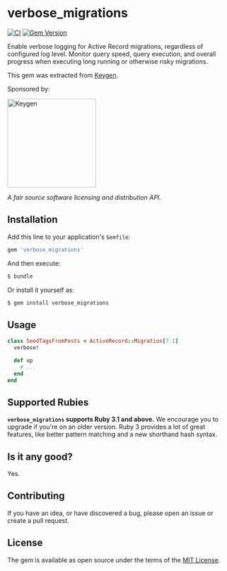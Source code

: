 # verbose_migrations

[![CI](https://github.com/keygen-sh/verbose_migrations/actions/workflows/test.yml/badge.svg)](https://github.com/keygen-sh/verbose_migrations/actions)
[![Gem Version](https://badge.fury.io/rb/verbose_migrations.svg)](https://badge.fury.io/rb/verbose_migrations)

Enable verbose logging for Active Record migrations, regardless of configured
log level. Monitor query speed, query execution, and overall progress when
executing long running or otherwise risky migrations.

This gem was extracted from [Keygen](https://keygen.sh).

Sponsored by:

<a href="https://keygen.sh?ref=verbose_migrations">
  <div>
    <img src="https://keygen.sh/images/logo-pill.png" width="200" alt="Keygen">
  </div>
</a>

_A fair source software licensing and distribution API._

## Installation

Add this line to your application's `Gemfile`:

```ruby
gem 'verbose_migrations'
```

And then execute:

```bash
$ bundle
```

Or install it yourself as:

```bash
$ gem install verbose_migrations
```

## Usage

```ruby
class SeedTagsFromPosts < ActiveRecord::Migration[7.1]
  verbose!

  def up
    # ...
  end
end
```

## Supported Rubies

**`verbose_migrations` supports Ruby 3.1 and above.** We encourage you to upgrade
if you're on an older version. Ruby 3 provides a lot of great features, like
better pattern matching and a new shorthand hash syntax.

## Is it any good?

Yes.

## Contributing

If you have an idea, or have discovered a bug, please open an issue or create a
pull request.

## License

The gem is available as open source under the terms of the [MIT License](https://opensource.org/licenses/MIT).
